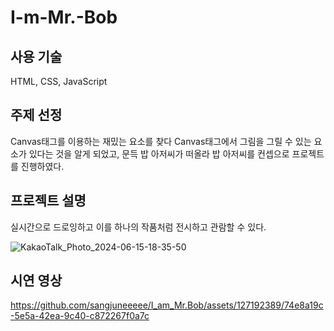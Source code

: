 # I-m-Mr.-Bob

## 사용 기술
HTML, CSS, JavaScript

## 주제 선정
Canvas태그를 이용하는 재밌는 요소를 찾다 Canvas태그에서 그림을 그릴 수 있는 요소가 있다는 것을 알게 되었고, 문득 밥 아저씨가 떠올라 밥 아저씨를 컨셉으로 프로젝트를 진행하였다.

## 프로젝트 설명
실시간으로 드로잉하고 이를 하나의 작품처럼 전시하고 관람할 수 있다.

![KakaoTalk_Photo_2024-06-15-18-35-50](https://github.com/sangjuneeeee/I_am_Mr.Bob/assets/127192389/4d7f677b-b2a6-4315-82c0-a3762540cd31)


## 시연 영상
https://github.com/sangjuneeeee/I_am_Mr.Bob/assets/127192389/74e8a19c-5e5a-42ea-9c40-c872267f0a7c

